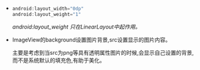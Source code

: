 
* ``` java
  android:layout_width="0dp"
  android:layout_weight="1"
  ```
  *android:layout_weight 只在LinearLayout中起作用。*

* ImageView的background设置图片背景,src设置显示的图片内容。

  主要是考虑到当src为png等具有透明属性图片的时候,会显示自己设置的背景,而不是系统默认的填充色,有助于美化。
